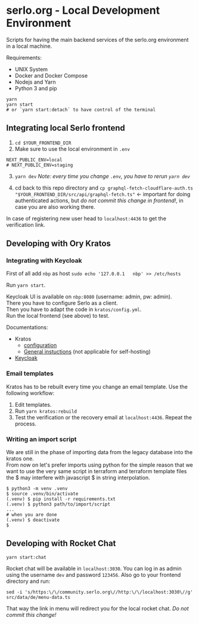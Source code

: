 # serlo.org - Local Development Environment

Scripts for having the main backend services of the serlo.org environment in a local machine.

Requirements:

- UNIX System
- Docker and Docker Compose
- Nodejs and Yarn
- Python 3 and pip

```
yarn
yarn start
# or `yarn start:detach` to have control of the terminal
```

## Integrating local Serlo frontend

1. `cd $YOUR_FRONTEND_DIR`
2. Make sure to use the local environment in `.env`

```
NEXT_PUBLIC_ENV=local
# NEXT_PUBLIC_ENV=staging
```

3. `yarn dev`
   _Note: every time you change `.env`, you have to rerun `yarn dev`_

4. cd back to this repo directory and `cp graphql-fetch-cloudflare-auth.ts "$YOUR_FRONTEND_DIR/src/api/graphql-fetch.ts"` <- important for doing authenticated actions, but _do not commit this change in frontend!_, in case you are also working there.

In case of registering new user head to `localhost:4436` to get the verification link.

## Developing with Ory Kratos

### Integrating with Keycloak

First of all add `nbp` as host
`sudo echo '127.0.0.1	nbp' >> /etc/hosts`

Run `yarn start`.

Keycloak UI is available on `nbp:8080` (username: admin, pw: admin).  
There you have to configure Serlo as a client.  
Then you have to adapt the code in `kratos/config.yml`.  
Run the local frontend (see above) to test.

Documentations:

- Kratos
  - [configuration](https://www.ory.sh/docs/kratos/reference/configuration)
  - [General instuctions](https://www.ory.sh/docs/kratos/social-signin/generic) (not applicable for self-hosting)
- [Keycloak](https://www.keycloak.org/docs/latest/server_admin/index.html#con-server-oidc-uri-endpoints_server_administration_guide)

### Email templates

Kratos has to be rebuilt every time you change an email template. Use the following workflow:

1. Edit templates.
2. Run `yarn kratos:rebuild`
3. Test the verification or the recovery email at `localhost:4436`. Repeat the process.

### Writing an import script

We are still in the phase of importing data from the legacy database into the kratos one.  
From now on let's prefer imports using python for the simple reason that
we want to use the very same script in terraform and terraform template files
the $ may interfere with javascript $ in string interpolation.

```
$ python3 -m venv .venv
$ source .venv/bin/activate
(.venv) $ pip install -r requirements.txt
(.venv) $ python3 path/to/import/script
...
# when you are done
(.venv) $ deactivate
$
```

## Developing with Rocket Chat

```
yarn start:chat
```

Rocket chat will be available in `localhost:3030`.
You can log in as admin using the username `dev` and password `123456`.
Also go to your frontend directory and run:

```console
sed -i 's/https:\/\/community.serlo.org\//http:\/\/localhost:3030\//g' src/data/de/menu-data.ts
```

That way the link in menu will redirect you for the local rocket chat. _Do not commit this change!_
